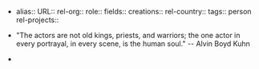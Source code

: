 - alias::
  URL::
  rel-org::
  role::
  fields::
  creations::
  rel-country::
  tags:: person
  rel-projects::

- "The actors are not old kings, priests, and warriors; the one actor in every portrayal, in every scene, is the human soul."
  -- Alvin Boyd Kuhn
-
